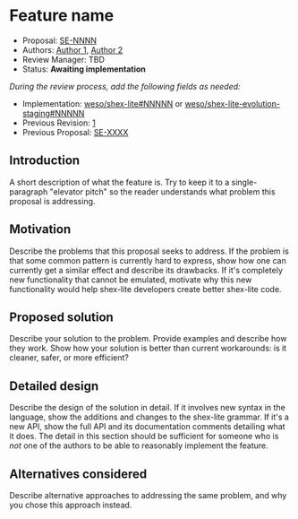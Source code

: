 # Feature name

* Proposal: [SE-NNNN](NNNN-filename.md)
* Authors: [Author 1](https://github.com/weso-bot), [Author 2](https://github.com/weso-bot)
* Review Manager: TBD
* Status: **Awaiting implementation**

*During the review process, add the following fields as needed:*

* Implementation: [weso/shex-lite#NNNNN](https://github.com/weso/shex-lite/pull/NNNNN) or [weso/shex-lite-evolution-staging#NNNNN](https://github.com/weso/shex-lite-evolution-staging/pull/NNNNN)
* Previous Revision: [1](https://github.com/weso/shex-lite-evolution/blob/...commit-ID.../proposals/NNNN-filename.md)
* Previous Proposal: [SE-XXXX](XXXX-filename.md)

## Introduction

A short description of what the feature is. Try to keep it to a
single-paragraph "elevator pitch" so the reader understands what
problem this proposal is addressing.

## Motivation

Describe the problems that this proposal seeks to address. If the
problem is that some common pattern is currently hard to express, show
how one can currently get a similar effect and describe its
drawbacks. If it's completely new functionality that cannot be
emulated, motivate why this new functionality would help shex-lite
developers create better shex-lite code.

## Proposed solution

Describe your solution to the problem. Provide examples and describe
how they work. Show how your solution is better than current
workarounds: is it cleaner, safer, or more efficient?

## Detailed design

Describe the design of the solution in detail. If it involves new
syntax in the language, show the additions and changes to the shex-lite
grammar. If it's a new API, show the full API and its documentation
comments detailing what it does. The detail in this section should be
sufficient for someone who is *not* one of the authors to be able to
reasonably implement the feature.

## Alternatives considered

Describe alternative approaches to addressing the same problem, and
why you chose this approach instead.
